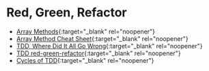 # Red, Green, Refactor

* [Array Methods](https://dev.to/frugencefidel/10-javascript-array-methods-you-should-know-4lk3){:target="_blank" rel="noopener"}
* [Array Method Cheat Sheet](https://jrsinclair.com/javascript-array-methods-cheat-sheet){:target="_blank" rel="noopener"}
* [TDD, Where Did It All Go Wrong](https://www.youtube.com/watch?v=EZ05e7EMOLM){:target="_blank" rel="noopener"}
* [TDD red-green-refactor](https://www.codecademy.com/articles/tdd-red-green-refactor){:target="_blank" rel="noopener"}
* [Cycles of TDD](https://blog.cleancoder.com/uncle-bob/2014/12/17/TheCyclesOfTDD.html){:target="_blank" rel="noopener"}
